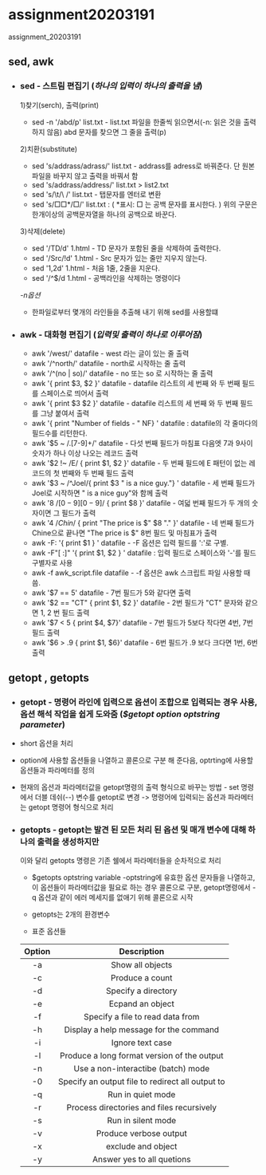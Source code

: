 # assignment20203191
assignment_20203191

 ## **sed, awk**
  + ### sed - 스트림 편집기 (*하나의 입력이 하나의 출력을 냄*)
    1)찾기(serch), 출력(print) 
      + sed -n '/abd/p' list.txt - list.txt 파일을 한줄씩 읽으면서(-n: 읽은 것을 출력하지 않음) abd 문자를 찾으면 그 줄을 출력(p)


    2)치환(substitute)
      + sed 's/addrass/adrass/' list.txt - addrass를 adress로 바꿔준다. 단 원본파일을 바꾸지 않고 출력을 바꿔서 함
      + sed 's/addrass/address/' list.txt > list2.txt 
      + sed 's/\t/\ /' list.txt - 탭문자를 엔터로 변환
      + sed 's/□□*/□/' list.txt : ( *표시: □ 는 공백 문자를 표시한다. ) 위의 구문은 한개이상의 공백문자열을 하나의 공백으로 바꾼다.
     
     
    3)삭제(delete)
      + sed '/TD/d' 1.html - TD 문자가 포함된 줄을 삭제하여 출력한다.
      + sed '/Src/!d' 1.html - Src 문자가 있는 줄만 지우지 않는다.
      + sed '1,2d' 1.html - 처음 1줄, 2줄을 지운다.
      + sed '/^$/d 1.html - 공백라인을 삭제하는 명령이다
     
     
     *-n옵션*
     - 한파일로부터 몇개의 라인들을 추출해 내기 위해 sed를 사용할떄



  + ### awk - 대화형 편집기  (*입력및 출력이 하나로 이루어짐*)
    + awk '/west/' datafile - west 라는 글이 있는 줄 출력
    + awk '/^north/' datafile - north로 시작하는 줄 출력
    + awk '/^(no | so)/' datafile - no 또는 so 로 시작하는 줄 출력
    + awk '{ print $3, $2 }' datafile - datafile 리스트의 세 번째 와 두 번째 필드를 스페이스로 띄어서 출력
    + awk '{ print $3 $2 }' datafile - datafile 리스트의 세 번째 와 두 번째 필드를 그냥 붙여서 출력
    + awk '{ print "Number of fields - " NF} ' datafile : datafile의 각 줄마다의 필드수를 리턴한다.
    + awk '$5 ~ /\.[7-9]+/' datafile - 다섯 번째 필드가 마침표 다음엣 7과 9사이 숫자가 하나 이상 나오는 레코드 출력
    + awk '$2 !~ /E/ { print $1, $2 }' datafile - 두 번째 필드에 E 패턴이 없는 레코드의 첫 번째와 두 번째 필드 출력
    + awk '$3 ~ /^Joel/{ print $3 " is a nice guy."} ' datafile - 세 번째 필드가 Joel로 시작하면 " is a nice guy"와 함께 출력
    + awk '$8 ~ /[0-9][0-9]$/ { print $8 }' datafile - 여덟 번째 필드가 두 개의 숫자이면 그 필드가 출력
    + awk '$4 ~ /Chin$/ { print "The price is $" $8 "." }' datafile - 네 번째 필드가 Chine으로 끝나면 "The price is $" 8번 필드 및 마침표가 출력
    + awk -F: '{ print $1 } ' datafile - -F 옵션은 입력 필드를 ':'로 구별.
    + awk -F"[ :]" '{ print $1, $2 } ' datafile : 입력 필드로 스페이스와 '-'를 필드 구별자로 사용
    + awk -f awk_script.file datafile - -f 옵션은 awk 스크립트 파일 사용할 때 씀.
    + awk '$7 == 5' datafile - 7번 필드가 5와 같다면 출력
    + awk '$2 == "CT" { print $1, $2 }' datafile - 2번 필드가 "CT" 문자와 같으면 1, 2 번 필드 출력
    + awk '$7 < 5 { print $4, $7}' datafile - 7번 필드가 5보다 작다면 4번, 7번 필드 출력
    + awk '$6 > .9 { print $1, $6}' datafile - 6번 필드가 .9 보다 크다면 1번, 6번 출력


## **getopt , getopts**
   + ### getopt - 명령어 라인에 입력으로 옵션이 조합으로 입력되는 경우 사용,옵션 해석 작업을 쉽게 도와줌 (*$getopt option optstring parameter*)
   + short 옵션을 처리
   + option에 사용할 옵션들을 나열하고 콜론으로 구분 해 준다음, optrting에 사용할 옵션들과 파라메터를 정의
   + 현재의 옵션과 파라메터값을 getopt명령의 출력 형식으로 바꾸는 방법 - set 명령에서 더블 데쉬(--) 변수를 getopt로 변경 -> 명령어에 입력되는 옵션과 파라메터는 getopt 명령어 형식으로 처리
 
 
 + ### getopts - getopt는 발견 된 모든 처리 된 옵션 및 매개 변수에 대해 하나의 출력을 생성하지만 
    이와 달리 getopts 명령은 기존 쉘에서 파라메터들을 순차적으로 처리
      + $getopts optstring variable -optstring에 유효한 옵션 문자들을 나열하고, 이 옵션들이 파라메터값을 필요로 하는 경우 콜론으로 구분, getopt명령에서 -q 옵션과 같이 에러 메세지를 없애기 위해 콜론으로 시작
      
      + getopts는 2개의 환경변수 
      
      
      + 표준 옵션들


   |Option|Description|
   |:---:|:---:|
   |-a|Show all objects|
   |-c|Produce a count|
   |-d|Specify a directory|
   |-e|Ecpand an object|
   |-f|Specify a file to read data from|
   |-h|Display a help message for the command|
   |-i|Ignore text case|
   |-l|Produce a long format version of the output|
   |-n|Use a non-interactibe (batch) mode|
   |-0|Specify an output file to redirect all output to|
   |-q|Run in quiet mode|
   |-r|Process directories and files recursively|
   |-s|Run in silent mode|
   |-v|Produce verbose output|
   |-x|exclude and object|
   |-y|Answer yes to all quetions|


 
    
